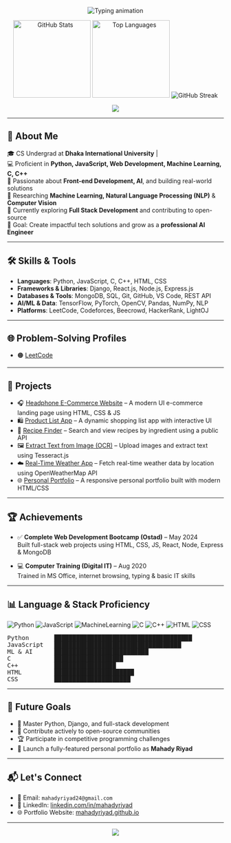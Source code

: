 <!-- 🌟 Welcome Section -->
<p align="center">
  <img src="https://readme-typing-svg.demolab.com?font=Fira+Code&size=28&duration=3000&pause=1000&color=F75C7E&center=true&vCenter=true&width=1000&lines=Welcome+to+My+GitHub+Profile!;I'm+Mahady+Hasan+Riyad+%F0%9F%91%8B;Aspiring+AI+%26+Software+Engineer+from+Bangladesh" alt="Typing animation">
</p>

<!-- 📊 Banner Section with Stats and Streaks -->
<p align="center">
  <img height="180em" src="https://github-readme-stats.vercel.app/api?username=mahadyriyad&show_icons=true&count_private=true&theme=darcula&hide_border=true&hide=issues,contribs&bg_color=00000000" alt="GitHub Stats"/>
  <img height="180em" src="https://github-readme-stats.vercel.app/api/top-langs/?username=mahadyriyad&layout=compact&hide_border=true&theme=darcula&bg_color=00000000&langs_count=6&hide=jupyter%20notebook,tex,php" alt="Top Languages"/>
  <img src="https://streak-stats.demolab.com/?user=mahadyriyad&theme=darcula&hide_border=true&background=FFFFFF00" alt="GitHub Streak"/>
</p>

<!-- 🏆 GitHub Trophies (Optional) -->
<p align="center">
  <img src="https://github-profile-trophy.vercel.app/?username=mahadyriyad&theme=darkhub&no-frame=true&no-bg=true&margin-w=4"/>
</p>

---

## 👋 About Me

🎓 CS Undergrad at **Dhaka International University** |   
💻 Proficient in **Python, JavaScript, Web Development, Machine Learning, C, C++**  
🚀 Passionate about **Front-end Development, AI**, and building real-world solutions  
🔬 Researching **Machine Learning, Natural Language Processing (NLP)** & **Computer Vision**  
🌱 Currently exploring **Full Stack Development** and contributing to open-source  
🎯 Goal: Create impactful tech solutions and grow as a **professional AI Engineer**

---

## 🛠️ Skills & Tools

- **Languages**: Python, JavaScript, C, C++, HTML, CSS  
- **Frameworks & Libraries**: Django, React.js, Node.js, Express.js  
- **Databases & Tools**: MongoDB, SQL, Git, GitHub, VS Code, REST API  
- **AI/ML & Data**: TensorFlow, PyTorch, OpenCV, Pandas, NumPy, NLP  
- **Platforms**: LeetCode, Codeforces, Beecrowd, HackerRank, LightOJ

---

## 🌐 Problem-Solving Profiles

- 🟠 [LeetCode](https://leetcode.com/u/_mahady_riyaaad_/)

---

## 🚧 Projects

- 🎧 [Headphone E-Commerce Website](https://mahadyriyad.github.io/1st-web/) – A modern UI e-commerce landing page using HTML, CSS & JS  
- 🛍️ [Product List App](https://mahadyriyad.github.io/product-list-project-/) – A dynamic shopping list app with interactive UI  
- 🍳 [Recipe Finder](https://mahadyriyad.github.io/Recipe-App/) – Search and view recipes by ingredient using a public API  
- 🖼️ [Extract Text from Image (OCR)](https://mahadyriyad.github.io/Extract-Text-Image/) – Upload images and extract text using Tesseract.js  
- ☁️ [Real-Time Weather App](https://mahadyriyad.github.io/weather-app/) – Fetch real-time weather data by location using OpenWeatherMap API  
- 🌐 [Personal Portfolio](https://mahadyriyad.github.io/my-website-/) – A responsive personal portfolio built with modern HTML/CSS

---

## 🏆 Achievements

- ✅ **Complete Web Development Bootcamp (Ostad)** – May 2024  
  Built full-stack web projects using HTML, CSS, JS, React, Node, Express & MongoDB

- 💻 **Computer Training (Digital IT)** – Aug 2020  
  Trained in MS Office, internet browsing, typing & basic IT skills

---

## 📊 Language & Stack Proficiency

![Python](https://img.shields.io/badge/Python-Strong-yellow?style=for-the-badge&logo=python)
![JavaScript](https://img.shields.io/badge/JavaScript-Advanced-orange?style=for-the-badge&logo=javascript)
![MachineLearning](https://img.shields.io/badge/Machine%20Learning-Active-brightgreen?style=for-the-badge&logo=ai)
![C](https://img.shields.io/badge/C-Intermediate-blue?style=for-the-badge&logo=c)
![C++](https://img.shields.io/badge/C++-Intermediate-lightgrey?style=for-the-badge&logo=c%2B%2B)
![HTML](https://img.shields.io/badge/HTML-Basic-orange?style=for-the-badge&logo=html5)
![CSS](https://img.shields.io/badge/CSS-Basic-blue?style=for-the-badge&logo=css3)

<pre>
Python       ██████████████████████████████████████
JavaScript   ███████████████████████████████████
ML & AI      ██████████████████████████
C            ███████████████████
C++          █████████████████
HTML         ██████████████████████
CSS          █████████████████████
</pre>

---

## 🚀 Future Goals

- 🧠 Master Python, Django, and full-stack development  
- 🌟 Contribute actively to open-source communities  
- 🏆 Participate in competitive programming challenges  
- 💼 Launch a fully-featured personal portfolio as **Mahady Riyad**

---

## 📬 Let's Connect

- 📧 Email: `mahadyriyad24@gmail.com`  
- 💼 LinkedIn: [linkedin.com/in/mahadyriyad](https://www.linkedin.com/in/mahadyriyad)  
- 🌐 Portfolio Website: [mahadyriyad.github.io](https://mahadyriyad.github.io)

---

<!-- 🌈 Footer -->
<p align="center">
  <img src="https://capsule-render.vercel.app/api?type=waving&color=gradient&height=100&section=footer"/>
</p>
